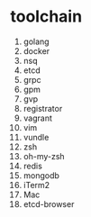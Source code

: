 # toolchain
1. golang
2. docker
3. nsq
4. etcd
5. grpc
6. gpm
7. gvp
8. registrator
9. vagrant
10. vim
11. vundle
12. zsh
13. oh-my-zsh
14. redis
15. mongodb
16. iTerm2
17. Mac
18. etcd-browser
